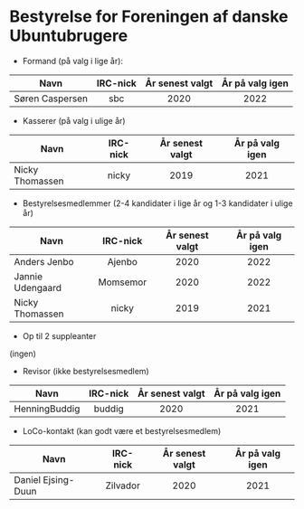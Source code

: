 
# Bestyrelse for Foreningen af danske Ubuntubrugere
 


 * Formand (på valg i lige år):
 
| Navn   |  IRC-nick | År senest valgt | År på valg igen |
|--------|:---------:|:---------------:|:---------------:|
|Søren Caspersen | sbc | 2020 | 2022|

* Kasserer (på valg i ulige år)
 
| Navn   |  IRC-nick | År senest valgt | År på valg igen |
|--------|:---------:|:---------------:|:---------------:|
|Nicky Thomassen | nicky | 2019 | 2021|

 
 * Bestyrelsesmedlemmer (2-4 kandidater i lige år og 1-3 kandidater i ulige år) 
 
| Navn   |  IRC-nick | År senest valgt | År på valg igen |
|--------|:---------:|:---------------:|:---------------:|
|Anders Jenbo | Ajenbo|2020|2022|
| Jannie Udengaard | Momsemor | 2020 | 2022|
|Nicky Thomassen | nicky | 2019 | 2021|

 
 * Op til 2 suppleanter
 
 (ingen)
 * Revisor (ikke bestyrelsesmedlem)
 
| Navn   |  IRC-nick | År senest valgt | År på valg igen |
|--------|:---------:|:---------------:|:---------------:|
|HenningBuddig |  buddig | 2020 | 2021|
 * LoCo-kontakt (kan godt være et bestyrelsesmedlem)
 
| Navn   |  IRC-nick | År senest valgt | År på valg igen |
|--------|:---------:|:---------------:|:---------------:|
|Daniel Ejsing-Duun | Zilvador|2020|2021|
 
